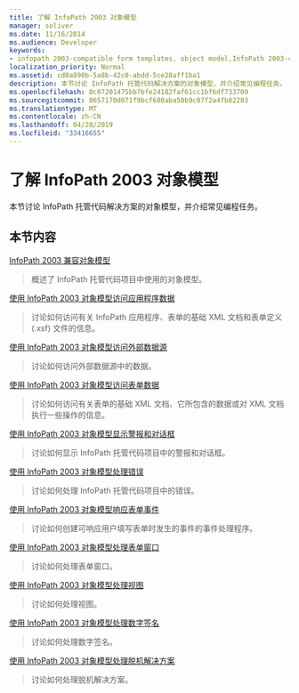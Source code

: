 ```yaml
---
title: 了解 InfoPath 2003 对象模型
manager: soliver
ms.date: 11/16/2014
ms.audience: Developer
keywords:
- infopath 2003-compatible form templates, object model,InfoPath 2003-compatible object model,object models [InfoPath 2003]
localization_priority: Normal
ms.assetid: cd0a890b-5a8b-42c0-abdd-5ce28aff1ba1
description: 本节讨论 InfoPath 托管代码解决方案的对象模型，并介绍常见编程任务。
ms.openlocfilehash: 0c07201475bb7bfe24182faf61cc1bf6df733709
ms.sourcegitcommit: 8657170d071f9bcf680aba50b9c07f2a4fb82283
ms.translationtype: MT
ms.contentlocale: zh-CN
ms.lasthandoff: 04/28/2019
ms.locfileid: "33416655"
---
```

# <a name="understanding-the-infopath-2003-object-model"></a>了解 InfoPath 2003 对象模型

本节讨论 InfoPath 托管代码解决方案的对象模型，并介绍常见编程任务。
  
## <a name="in-this-section"></a>本节内容

[InfoPath 2003 兼容对象模型](infopath-2003-compatible-object-models.md)
  
> 概述了 InfoPath 托管代码项目中使用的对象模型。
    
[使用 InfoPath 2003 对象模型访问应用程序数据](how-to-access-application-data-using-the-infopath-2003-object-model.md)
  
> 讨论如何访问有关 InfoPath 应用程序、表单的基础 XML 文档和表单定义 (.xsf) 文件的信息。
    
[使用 InfoPath 2003 对象模型访问外部数据源](how-to-access-external-data-sources-using-the-infopath-2003-object-model.md)
  
> 讨论如何访问外部数据源中的数据。
    
[使用 InfoPath 2003 对象模型访问表单数据](how-to-access-form-data-using-the-infopath-2003-object-model.md)
  
> 讨论如何访问有关表单的基础 XML 文档、它所包含的数据或对 XML 文档执行一些操作的信息。
    
[使用 InfoPath 2003 对象模型显示警报和对话框](how-to-display-alerts-and-dialog-boxes-using-the-infopath-2003-object-model.md)
  
> 讨论如何显示 InfoPath 托管代码项目中的警报和对话框。
    
[使用 InfoPath 2003 对象模型处理错误](how-to-handle-errors-using-the-infopath-2003-object-model.md)
  
> 讨论如何处理 InfoPath 托管代码项目中的错误。
    
[使用 InfoPath 2003 对象模型响应表单事件](how-to-respond-to-form-events-using-the-infopath-2003-object-model.md)
  
> 讨论如何创建可响应用户填写表单时发生的事件的事件处理程序。
    
[使用 InfoPath 2003 对象模型处理表单窗口](how-to-work-with-form-windows-using-the-infopath-2003-object-model.md)
  
> 讨论如何处理表单窗口。
    
[使用 InfoPath 2003 对象模型处理视图](how-to-work-with-views-using-the-infopath-2003-object-model.md)
  
> 讨论如何处理视图。
    
[使用 InfoPath 2003 对象模型处理数字签名](how-to-work-with-digital-signatures-using-the-infopath-2003-object-model.md)
  
> 讨论如何处理数字签名。
    
[使用 InfoPath 2003 对象模型处理脱机解决方案](how-to-work-with-offline-solutions-using-the-infopath-2003-object-model.md)
  
> 讨论如何处理脱机解决方案。
    

